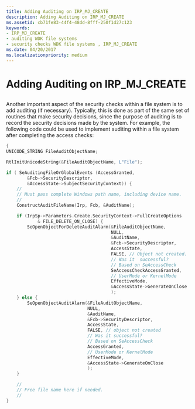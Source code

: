 ```yaml
---
title: Adding Auditing on IRP_MJ_CREATE
description: Adding Auditing on IRP_MJ_CREATE
ms.assetid: cb71fe83-44f4-48dd-8fff-250f1d27c123
keywords:
- IRP_MJ_CREATE
- auditing WDK file systems
- security checks WDK file systems , IRP_MJ_CREATE
ms.date: 04/20/2017
ms.localizationpriority: medium
---
```


# Adding Auditing on IRP\_MJ\_CREATE


## <span id="ddk_adding_auditing_on_irp_mj_create_if"></span><span id="DDK_ADDING_AUDITING_ON_IRP_MJ_CREATE_IF"></span>


Another important aspect of the security checks within a file system is to add auditing (if necessary). Typically, this is done as part of the same set of routines that make security decisions, since the purpose of auditing is to record the security decisions made by the system. For example, the following code could be used to implement auditing within a file system after completing the access checks:

```cpp
{
UNICODE_STRING FileAuditObjectName;

RtlInitUnicodeString(&FileAuditObjectName, L"File");

if ( SeAuditingFileOrGlobalEvents (AccessGranted, 
        &Fcb->SecurityDescriptor, 
        &AccessState->SubjectSecurityContext)) {
    //
    // Must pass complete Windows path name, including device name.
    //
    ConstructAuditFileName(Irp, Fcb, &AuditName);

    if (IrpSp->Parameters.Create.SecurityContext->FullCreateOptions 
            & FILE_DELETE_ON_CLOSE) {
        SeOpenObjectForDeleteAuditAlarm(&FileAuditObjectName,
                                        NULL,
                                        &AuditName,
                                        &Fcb->SecurityDescriptor,
                                        AccessState,
                                        FALSE, // Object not created.
                                        // Was it  successful?  
                                        // Based on SeAccessCheck
                                        SeAccessCheckAccessGranted, 
                                        // UserMode or KernelMode
                                        EffectiveMode, 
                                        &AccessState->GenerateOnClose
                                        );
    } else {
        SeOpenObjectAuditAlarm(&FileAuditObjectName,
                               NULL,
                               &AuditName,
                               &Fcb->SecurityDescriptor,
                               AccessState,
                               FALSE, // object not created
                               // Was it successful?  
                               // Based on SeAccessCheck
                               AccessGranted, 
                               // UserMode or KernelMode
                               EffectiveMode, 
                               &AccessState->GenerateOnClose
                               );
    }

    //
    // Free file name here if needed.
    //
}
```

 

 




